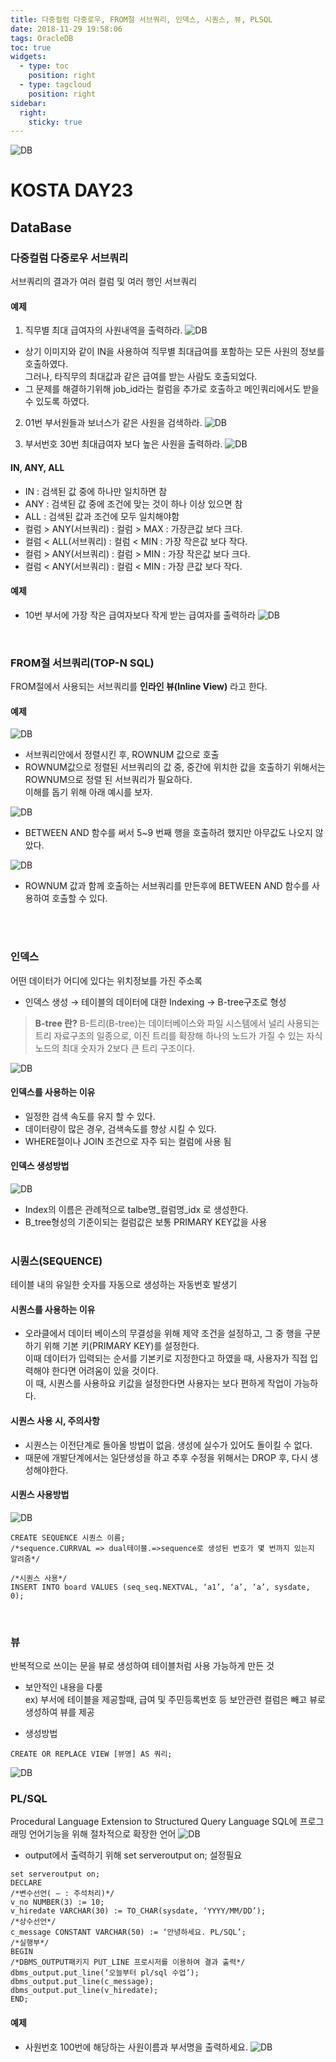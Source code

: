 ```yaml
---
title: 다중컬럼 다중로우, FROM절 서브쿼리, 인덱스, 시퀀스, 뷰, PLSQL
date: 2018-11-29 19:58:06
tags: OracleDB
toc: true
widgets:
  - type: toc
    position: right
  - type: tagcloud
    position: right
sidebar:
  right:
    sticky: true
---
```

![DB](/images/oracledb_logo.png)
# KOSTA DAY23
## DataBase
<!-- more -->
### 다중컬럼 다중로우 서브쿼리
서브쿼리의 결과가 여러 컬럼 및 여러 행인 서브쿼리

#### 예제
1. 직무별 최대 급여자의 사원내역을 출력하라.
![DB](/images/database/DB04-01.png)
- 상기 이미지와 같이 IN을 사용하여 직무별 최대급여를 포함하는 모든 사원의 정보를 호출하였다.   
그러나, 타직무의 최대값과 같은 급여를 받는 사람도 호출되었다.
- 그 문제를 해결하기위해 job_id라는 컬럼을 추가로 호출하고 메인쿼리에서도 받을 수 있도록 하였다.

2. 01번 부서원들과 보너스가 같은 사원을 검색하라.
![DB](/images/database/DB04-02.png)

3. 부서번호 30번 최대급여자 보다 높은 사원을 출력하라.
![DB](/images/database/DB04-03.png)

#### IN, ANY, ALL
- IN : 검색된 값 중에 하나만 일치하면 참
- ANY : 검색된 값 중에 조건에 맞는 것이 하나 이상 있으면 참
- ALL : 검색된 값과 조건에 모두 일치해야함
- 컬럼 > ANY(서브쿼리) : 컬럼 > MAX : 가장큰값 보다 크다.
- 컬럼 < ALL(서브쿼리) : 컬럼 < MIN : 가장 작은값 보다 작다.
- 컬럼 > ANY(서브쿼리) : 컬럼 > MIN : 가장 작은값 보다 크다.
- 컬럼 < ANY(서브쿼리) : 컬럼 < MIN : 가장 큰값 보다 작다.

#### 예제
- 10번 부서에 가장 작은 급여자보다 작게 받는 급여자를 출력하라
![DB](/images/database/DB04-04.png)
<br>

### FROM절 서브쿼리(TOP-N SQL)
FROM절에서 사용되는 서브쿼리를 **인라인 뷰(Inline View)** 라고 한다.

#### 예제
![DB](/images/database/DB04-05.png)
- 서브쿼리안에서 정렬시킨 후, ROWNUM 값으로 호출
- ROWNUM값으로 정렬된 서브쿼리의 값 중, 중간에 위치한 값을 호출하기 위해서는 ROWNUM으로 정렬 된 서브쿼리가 필요하다.   
이해를 돕기 위해 아래 예시를 보자.

![DB](/images/database/DB04-06.png)
- BETWEEN AND 함수를 써서 5~9 번째 행을 호출하려 했지만 아무값도 나오지 않았다.

![DB](/images/database/DB04-07.png)
- ROWNUM 값과 함께 호출하는 서브쿼리를 만든후에 BETWEEN AND 함수를 사용하여 호출할 수 있다.

<br><br>

### 인덱스
어떤 데이터가 어디에 있다는 위치정보를 가진 주소록

- 인덱스 생성 → 테이블의 데이터에 대한 Indexing → B-tree구조로 형성

> **B-tree 란?**
B-트리(B-tree)는 데이터베이스와 파일 시스템에서 널리 사용되는 트리 자료구조의 일종으로, 이진 트리를 확장해 하나의 노드가 가질 수 있는 자식 노드의 최대 숫자가 2보다 큰 트리 구조이다.

![DB](/images/database/DB04-08.png)

#### 인덱스를 사용하는 이유
- 일정한 검색 속도를 유지 할 수 있다.
- 데이터량이 많은 경우, 검색속도를 향상 시킬 수 있다.
- WHERE절이나 JOIN 조건으로 자주 되는 컬럼에 사용 됨

#### 인덱스 생성방법
![DB](/images/database/DB04-09.png)
- Index의 이름은 관례적으로 talbe명_컬럼명_idx 로 생성한다.
- B_tree형성의 기준이되는 컬럼값은 보통 PRIMARY KEY값을 사용
<br><br>

### 시퀀스(SEQUENCE)
테이블 내의 유일한 숫자를 자동으로 생성하는 자동번호 발생기

#### 시퀀스를 사용하는 이유
- 오라클에서 데이터 베이스의 무결성을 위해 제약 조건을 설정하고, 그 중 행을 구분하기 위해 기본 키(PRIMARY KEY)를 설정한다.    
이때 데이터가 입력되는 순서를 기본키로 지정한다고 하였을 때, 사용자가 직접 입력해야 한다면 어려움이 있을 것이다.    
이 때, 시퀀스를 사용하요 키값을 설정한다면 사용자는 보다 편하게 작업이 가능하다.

#### 시퀀스 사용 시, 주의사항
- 시퀀스는 이전단계로 돌아올 방법이 없음. 생성에 실수가 있어도 돌이킬 수 없다.
- 때문에 개발단계에서는 일단생성을 하고 추후 수정을 위해서는 DROP 후, 다시 생성해야한다.

#### 시퀀스 사용방법
![DB](/images/database/DB04-10.png)
```
CREATE SEQUENCE 시퀀스 이름;
/*sequence.CURRVAL => dual테이블.=>sequence로 생성된 번호가 몇 번까지 있는지 알려줌*/

/*시퀀스 사용*/
INSERT INTO board VALUES (seq_seq.NEXTVAL, ‘a1’, ‘a’, ‘a’, sysdate, 0);
```
<br>

### 뷰
반복적으로 쓰이는 문을 뷰로 생성하여 테이블처럼 사용 가능하게 만든 것

- 보안적인 내용을 다룸   
ex) 부서에 테이블을 제공할때, 급여 및 주민등록번호 등 보안관련 컬럼은 빼고 뷰로 생성하여 뷰를 제공

- 생성방법
```
CREATE OR REPLACE VIEW [뷰명] AS 쿼리;
```
![DB](/images/database/DB04-11.png)
<br>

### PL/SQL
Procedural Language Extension to Structured Query Language
SQL에 프로그래밍 언어기능을 위해 절차적으로 확장한 언어
![DB](/images/database/DB04-12.png)

- output에서 출력하기 위해 set serveroutput on; 설정필요

```
set serveroutput on;
DECLARE
/*변수선언( — : 주석처리)*/
v_no NUMBER(3) := 10;
v_hiredate VARCHAR(30) := TO_CHAR(sysdate, ‘YYYY/MM/DD’);
/*상수선언*/
c_message CONSTANT VARCHAR(50) := ‘안녕하세요. PL/SQL’;
/*실행부*/
BEGIN
/*DBMS_OUTPUT패키지 PUT_LINE 프로시저를 이용하여 결과 출력*/
dbms_output.put_line(‘오늘부터 pl/sql 수업’);
dbms_output.put_line(c_message);
dbms_output.put_line(v_hiredate);
END;
```

#### 예제
- 사원번호 100번에 해당하는 사원이름과 부서명을 출력하세요.
![DB](/images/database/DB04-13.png)
<br>
